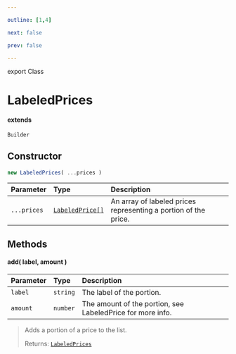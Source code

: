 ```yaml
---

outline: [1,4]

next: false

prev: false

---
```


export Class
# LabeledPrices
#### extends
 `Builder`

## Constructor
 ```ts
 new LabeledPrices( ...prices )
 ```
 
 | Parameter | Type | Description |
| :--- | :--- | :--- |
| `...prices` | [`LabeledPrice[]`](../interfaces/LabeledPrice.md) | An array of labeled prices representing a portion of the price. |

## Methods

#### add( label, amount )
| Parameter | Type | Description |
| :--- | :--- | :--- |
| `label` | `string` | The label of the portion. |
| `amount` | `number` | The amount of the portion, see LabeledPrice for more info. |
> Adds a portion of a price to the list.
> 
> Returns: [`LabeledPrices`](./LabeledPrices.md)
